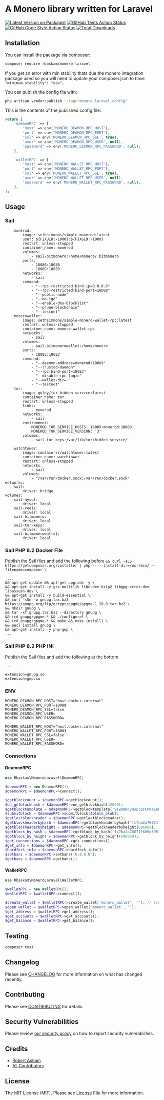 # A Monero library written for Laravel

[![Latest Version on Packagist](https://img.shields.io/packagist/v/rbaskam/monero-laravel.svg?style=flat-square)](https://packagist.org/packages/rbaskam/monero-laravel)
[![GitHub Tests Action Status](https://img.shields.io/github/actions/workflow/status/rbaskam/monero-laravel/run-tests.yml?branch=main&label=tests&style=flat-square)](https://github.com/rbaskam/monero-laravel/actions?query=workflow%3Arun-tests+branch%3Amain)
[![GitHub Code Style Action Status](https://img.shields.io/github/actions/workflow/status/rbaskam/monero-laravel/fix-php-code-style-issues.yml?branch=main&label=code%20style&style=flat-square)](https://github.com/rbaskam/monero-laravel/actions?query=workflow%3A"Fix+PHP+code+style+issues"+branch%3Amain)
[![Total Downloads](https://img.shields.io/packagist/dt/rbaskam/monero-laravel.svg?style=flat-square)](https://packagist.org/packages/rbaskam/monero-laravel)

## Installation

You can install the package via composer:

```bash
composer require rbaskam/monero-laravel
```
If you get an error with min stability thats due the monero integration package used so you will need to update your composer.json to have 
```"minimum-stability": "dev",```

You can publish the config file with:

```bash
php artisan vendor:publish --tag="monero-laravel-config"
```

This is the contents of the published config file:

```php
return [
    'daemonRPC' => [
        'host' => env('MONERO_DEAMON_RPC_HOST'),
        'port' => env('MONERO_DEAMON_RPC_PORT'),
        'ssl' => env('MONERO_DEAMON_RPC_SSL', true),
        'user' => env('MONERO_DEAMON_RPC_USER', null),
        'password' => env('MONERO_DEAMON_RPC_PASSWORD', null),
    ],

    'walletRPC' => [
        'host' => env('MONERO_WALLET_RPC_HOST'),
        'port' => env('MONERO_WALLET_RPC_PORT'),
        'ssl' => env('MONERO_WALLET_RPC_SSL', true),
        'user' => env('MONERO_WALLET_RPC_USER', null),
        'password' => env('MONERO_WALLET_RPC_PASSWORD', null),
    ],
];
```

## Usage

### Sail
```
    monerod:
        image: sethsimmons/simple-monerod:latest
        user: ${FIXUID:-1000}:${FIXGID:-1000}
        restart: unless-stopped
        container_name: monerod
        volumes:
            - sail-bitmonero:/home/monero/.bitmonero
        ports:
            - 18080:18080
            - 18089:18089
        networks:
            - sail
        command:
            - "--rpc-restricted-bind-ip=0.0.0.0"
            - "--rpc-restricted-bind-port=18089"
            - "--public-node"
            - "--no-igd"
            - "--enable-dns-blocklist"
            - "--prune-blockchain"
            - "--testnet"
    monerowallet:
        image: sethsimmons/simple-monero-wallet-rpc:latest
        restart: unless-stopped
        container_name: monero-wallet-rpc
        networks:
            - sail
        volumes:
            - sail-bitmonerowallet:/home/monero
        ports:
            - 18083:18083
        command:
            - "--daemon-address=monerod:18089"
            - "--trusted-daemon"
            - "--rpc-bind-port=18083"
            - "--disable-rpc-login"
            - "--wallet-dir=."
            - "--testnet"
    tor:
        image: goldy/tor-hidden-service:latest
        container_name: tor
        restart: unless-stopped
        links:
            - monerod
        networks:
            - sail
        environment:
            MONEROD_TOR_SERVICE_HOSTS: 18089:monerod:18089
            MONEROD_TOR_SERVICE_VERSION: '3'
        volumes:
            - sail-tor-keys:/var/lib/tor/hidden_service/

    watchtower:
        image: containrrr/watchtower:latest
        container_name: watchtower
        restart: unless-stopped
        networks:
            - sail
        volumes:
            - "/var/run/docker.sock:/var/run/docker.sock"
networks:
    sail:
        driver: bridge
volumes:
    sail-mysql:
        driver: local
    sail-redis:
        driver: local
    sail-bitmonero:
        driver: local
    sail-tor-keys:
        driver: local
    sail-bitmonerowallet:
        driver: local
```

### Sail PHP 8.2 Docker File
Publish the Sail files and add the following before `&& curl -sLS https://getcomposer.org/installer | php -- --install-dir=/usr/bin/ --filename=composer \`
```
....
&& apt-get update && apt-get upgrade -y \
&& apt-get install -y gcc-multilib libc-dev bzip2 libgpg-error-dev libassuan-dev \
&& apt-get install -y build-essential \
&& curl -sSn -o gnupg.tar.bz2 https://gnupg.org/ftp/gcrypt/gpgme/gpgme-1.20.0.tar.bz2 \
&& mkdir gnupg \
&& tar -xf gnupg.tar.bz2 --directory gnupg \
&& (cd gnupg/gpgme-* && ./configure) \
&& (cd gnupg/gpgme-* && make && make install) \
&& pecl install gnupg \
&& apt-get install -y php-gmp \
...

```

### Sail PHP 8.2 PHP INI
Publish the Sail files and add the following at the bottom
```
...

extension=gnupg.so
extension=gmp.so
```

### ENV
```
MONERO_DEAMON_RPC_HOST="host.docker.internal"
MONERO_DEAMON_RPC_PORT=18089
MONERO_DEAMON_RPC_SSL=false
MONERO_DEAMON_RPC_USER=
MONERO_DEAMON_RPC_PASSWORD=

MONERO_WALLET_RPC_HOST="host.docker.internal"
MONERO_WALLET_RPC_PORT=18083
MONERO_WALLET_RPC_SSL=false
MONERO_WALLET_RPC_USER=
MONERO_WALLET_RPC_PASSWORD=
```


### Connections

#### DeamonRPC

```php
use Rbaskam\MoneroLaravel\DeamonRPC;

$daemonRPC = new DeamonRPC();
$daemonRPC = $daemonRPC->connect();

$getblockcount = $daemonRPC->getblockcount();
$on_getblockhash = $daemonRPC->on_getblockhash(42069);
$getblocktemplate = $daemonRPC->getblocktemplate('9sZABNdyWspcpsCPma1eUD5yM3efTHfsiCx3qB8RDYH9UFST4aj34s5Ygz69zxh8vEBCCqgxEZxBAEC4pyGkN4JEPmUWrxn', 60);
$submitblock = $daemonRPC->submitblock($block_blob);
$getlastblockheader = $daemonRPC->getlastblockheader();
$getblockheaderbyhash = $daemonRPC->getblockheaderbyhash('fc7ba2a76071f609e39517dc0388a77f3e27cc2f98c8e933918121b729ee6f27');
$getblockheaderbyheight = $daemonRPC->getblockheaderbyheight(696969);
$getblock_by_hash = $daemonRPC->getblock_by_hash('fc7ba2a76071f609e39517dc0388a77f3e27cc2f98c8e933918121b729ee6f27');
$getblock_by_height = $daemonRPC->getblock_by_height(696969);
$get_connections = $daemonRPC->get_connections();
$get_info = $daemonRPC->get_info();
$hardfork_info = $daemonRPC->hardfork_info();
$setbans = $daemonRPC->setbans('8.8.8.8');
$getbans = $daemonRPC->getbans();

```

#### WalletRPC

```php
use Rbaskam\MoneroLaravel\WalletRPC;

$walletRPC = new WalletRPC();
$walletRPC = $walletRPC->connect(); 

$create_wallet = $walletRPC->create_wallet('monero_wallet', ''); // Creates a new wallet named monero_wallet with no passphrase.  Comment this line and edit the next line to use your own wallet
$open_wallet = $walletRPC->open_wallet('monero_wallet', '');
$get_address = $walletRPC->get_address();
$get_accounts = $walletRPC->get_accounts();
$get_balance = $walletRPC->get_balance();

```

## Testing

```bash
composer test
```

## Changelog

Please see [CHANGELOG](CHANGELOG.md) for more information on what has changed recently.

## Contributing

Please see [CONTRIBUTING](CONTRIBUTING.md) for details.

## Security Vulnerabilities

Please review [our security policy](../../security/policy) on how to report security vulnerabilities.

## Credits

- [Robert Askam](https://github.com/rbaskam)
- [All Contributors](../../contributors)

## License

The MIT License (MIT). Please see [License File](LICENSE.md) for more information.
